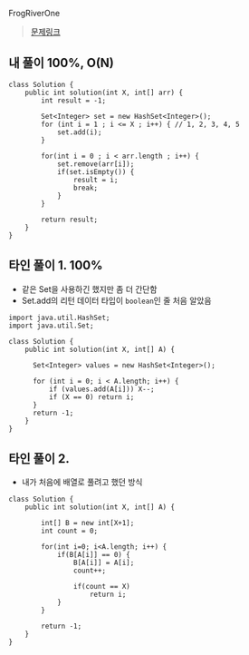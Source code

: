 FrogRiverOne

> [문제링크](https://app.codility.com/programmers/lessons/4-counting_elements/frog_river_one/)


## 내 풀이 100%, O(N)
```
class Solution {
    public int solution(int X, int[] arr) {
    	int result = -1;
    	
    	Set<Integer> set = new HashSet<Integer>();
    	for (int i = 1 ; i <= X ; i++) { // 1, 2, 3, 4, 5
    		set.add(i);
    	}
    	
    	for(int i = 0 ; i < arr.length ; i++) {
    		set.remove(arr[i]);
    		if(set.isEmpty()) {
    			result = i;
    			break;
    		}
    	}
    	
    	return result;
    }
}
```

## 타인 풀이 1. 100%
- 같은 Set을 사용하긴 했지만 좀 더 간단함
- Set.add의 리턴 데이터 타입이 `boolean`인 줄 처음 알았음

```
import java.util.HashSet;
import java.util.Set;

class Solution {
    public int solution(int X, int[] A) {
    
      Set<Integer> values = new HashSet<Integer>();
      
      for (int i = 0; i < A.length; i++) {
          if (values.add(A[i])) X--; 
          if (X == 0) return i;
      }
      return -1;
    }
}
```


## 타인 풀이 2. 
- 내가 처음에 배열로 풀려고 했던 방식
```
class Solution {
    public int solution(int X, int[] A) {
        
        int[] B = new int[X+1];
        int count = 0;
        
        for(int i=0; i<A.length; i++) {
            if(B[A[i]] == 0) {
                B[A[i]] = A[i];
                count++;
                
                if(count == X)
                    return i;
            }
        }
        
        return -1;
    }
}
```

